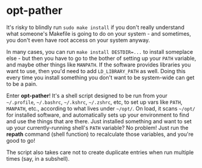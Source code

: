 # opt-pather

It's risky to blindly run `sudo make install` if you don't really understand what someone's Makefile is going to do on your system - and sometimes, you don't even have root access on your system anyway.

In many cases, you can run `make install DESTDIR=...` to install someplace else - but then you have to go to the bother of setting up your `PATH` variable, and maybe other things like `MANPATH`. If the software provides libraries you want to use, then you'd need to add `LD_LIBRARY_PATH` as well. Doing this every time you install something you don't want to be system-wide can get to be a pain.

Enter **opt-pather**! It's a shell script designed to be run from your `~/.profile`, `~/.bashrc`, `~/.kshrc`, `~/.zshrc`, etc, to set up vars like `PATH`, `MANPATH`, etc., according to what lives under `~/opt/`. On load, it scans `~/opt/` for installed software, and automatically sets up your environment to find and use the things that are there. Just installed something and want to set up your currently-running shell's `PATH` variable? No problem! Just run the **repath** command (shell function) to recalculate those variables, and you're good to go!

The script also takes care not to create duplicate entries when run multiple times (say, in a subshell).
